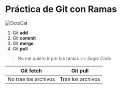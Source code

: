 # Práctica de Git con Ramas
![OctoCat](https://info.orcid.org/wp-content/uploads/2019/11/github-logo.jpg)

 1. Git **add**
 2. Git **commit**
 3. Git **merge**
 4. Git **pull**

> No me quiero ir por las ramas
	>>	 *Segie Code*

| Git fetch | Git pull  |
|--|--|
| No trae los archivos | Trae los archivos |

